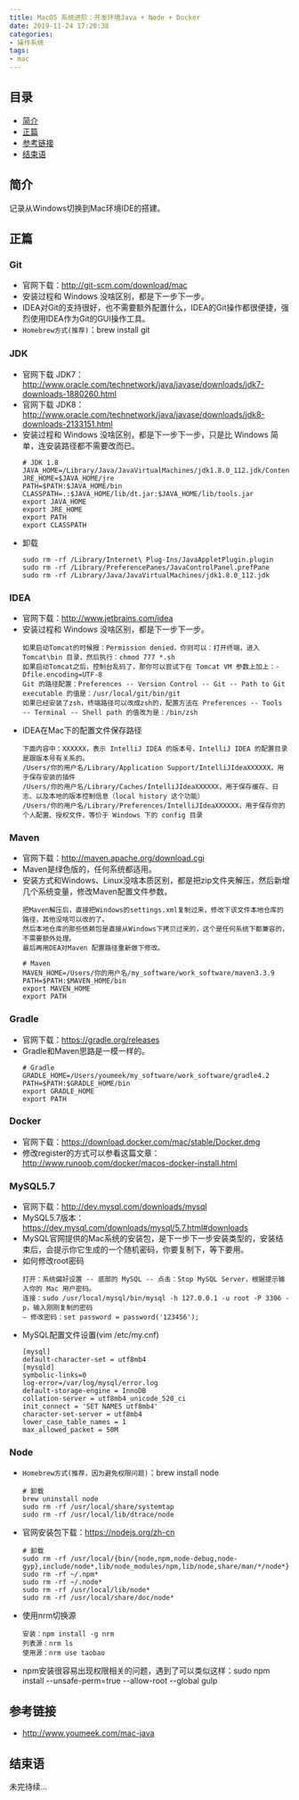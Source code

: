 ```yaml
---
title: MacOS 系统进阶：开发环境Java + Node + Docker
date: 2019-11-24 17:20:38
categories:
- 操作系统
tags:
- mac
---
```


## 目录

- [简介](#简介)
- [正篇](#正篇)
- [参考链接](#参考链接)
- [结束语](#结束语)

## 简介

记录从Windows切换到Mac环境IDE的搭建。

## 正篇

### **Git**

- 官网下载：<http://git-scm.com/download/mac>
- 安装过程和 Windows 没啥区别，都是下一步下一步。
- IDEA对Git的支持很好，也不需要额外配置什么，IDEA的Git操作都很便捷，强烈使用IDEA作为Git的GUI操作工具。
- `Homebrew方式(推荐)`：brew install git

### **JDK**

- 官网下载 JDK7：<http://www.oracle.com/technetwork/java/javase/downloads/jdk7-downloads-1880260.html>
- 官网下载 JDK8：<http://www.oracle.com/technetwork/java/javase/downloads/jdk8-downloads-2133151.html>
- 安装过程和 Windows 没啥区别，都是下一步下一步，只是比 Windows 简单，连安装路径都不需要改而已。
    ```
    # JDK 1.8
    JAVA_HOME=/Library/Java/JavaVirtualMachines/jdk1.8.0_112.jdk/Contents/Home
    JRE_HOME=$JAVA_HOME/jre
    PATH=$PATH:$JAVA_HOME/bin
    CLASSPATH=.:$JAVA_HOME/lib/dt.jar:$JAVA_HOME/lib/tools.jar
    export JAVA_HOME
    export JRE_HOME
    export PATH
    export CLASSPATH
    ```
- 卸载
    ```
    sudo rm -rf /Library/Internet\ Plug-Ins/JavaAppletPlugin.plugin
    sudo rm -rf /Library/PreferencePanes/JavaControlPanel.prefPane
    sudo rm -rf /Library/Java/JavaVirtualMachines/jdk1.8.0_112.jdk
    ```
    
### **IDEA**

- 官网下载：<http://www.jetbrains.com/idea>
- 安装过程和 Windows 没啥区别，都是下一步下一步。
    ```
    如果启动Tomcat的时候报：Permission denied，你则可以：打开终端，进入 Tomcat\bin 目录，然后执行：chmod 777 *.sh
    如果启动Tomcat之后，控制台乱码了，那你可以尝试下在 Tomcat VM 参数上加上：-Dfile.encoding=UTF-8
    Git 的路径配置：Preferences -- Version Control -- Git -- Path to Git executable 的值是：/usr/local/git/bin/git
    如果已经安装了zsh，终端路径可以改成zsh的，配置方法在 Preferences -- Tools -- Terminal -- Shell path 的值改为是：/bin/zsh
    ```
- IDEA在Mac下的配置文件保存路径
    ```
    下面内容中：XXXXXX，表示 IntelliJ IDEA 的版本号，IntelliJ IDEA 的配置目录是跟版本号有关系的。
    /Users/你的用户名/Library/Application Support/IntelliJIdeaXXXXXX，用于保存安装的插件
    /Users/你的用户名/Library/Caches/IntelliJIdeaXXXXXX，用于保存缓存、日志、以及本地的版本控制信息（local history 这个功能）
    /Users/你的用户名/Library/Preferences/IntelliJIdeaXXXXXX，用于保存你的个人配置、授权文件，等价于 Windows 下的 config 目录
    ```

### **Maven**

- 官网下载：<http://maven.apache.org/download.cgi>
- Maven是绿色版的，任何系统都适用。
- 安装方式和Windows、Linux没啥本质区别，都是把zip文件夹解压，然后新增几个系统变量，修改Maven配置文件参数。
    ```
    把Maven解压后，直接把Windows的settings.xml复制过来，修改下该文件本地仓库的路径，其他没啥可以改的了。
    然后本地仓库的那些依赖包是直接从Windows下拷贝过来的，这个是任何系统下都兼容的，不需要额外处理。
    最后再用DEA对Maven 配置路径重新做下修改。
    ```
    ```
    # Maven
    MAVEN_HOME=/Users/你的用户名/my_software/work_software/maven3.3.9
    PATH=$PATH:$MAVEN_HOME/bin
    export MAVEN_HOME
    export PATH
    ```

### **Gradle**

- 官网下载：<https://gradle.org/releases>
- Gradle和Maven思路是一模一样的。
    ```
    # Gradle
    GRADLE_HOME=/Users/youmeek/my_software/work_software/gradle4.2
    PATH=$PATH:$GRADLE_HOME/bin
    export GRADLE_HOME
    export PATH
    ```

### **Docker**

- 官网下载：<https://download.docker.com/mac/stable/Docker.dmg>
- 修改register的方式可以参看这篇文章：<http://www.runoob.com/docker/macos-docker-install.html>

### **MySQL5.7**

- 官网下载：<http://dev.mysql.com/downloads/mysql>
- MySQL5.7版本：<https://dev.mysql.com/downloads/mysql/5.7.html#downloads>
- MySQL官网提供的Mac系统的安装包，是下一步下一步安装类型的，安装结束后，会提示你它生成的一个随机密码，你要复制下，等下要用。
- 如何修改root密码
    ```
    打开：系统偏好设置 -- 底部的 MySQL -- 点击：Stop MySQL Server，根据提示输入你的 Mac 用户密码。
    连接：sudo /usr/local/mysql/bin/mysql -h 127.0.0.1 -u root -P 3306 -p，输入刚刚复制的密码
    – 修改密码：set password = password('123456');
    ```
- MySQL配置文件设置(vim /etc/my.cnf)
    ```
    [mysql]
    default-character-set = utf8mb4
    [mysqld]
    symbolic-links=0
    log-error=/var/log/mysql/error.log
    default-storage-engine = InnoDB
    collation-server = utf8mb4_unicode_520_ci
    init_connect = 'SET NAMES utf8mb4'
    character-set-server = utf8mb4
    lower_case_table_names = 1
    max_allowed_packet = 50M
    ```

### **Node**

- `Homebrew方式(推荐，因为避免权限问题)`：brew install node
    ```
    # 卸载
    brew uninstall node
    sudo rm -rf /usr/local/share/systemtap
    sudo rm -rf /usr/local/lib/dtrace/node
    ```
- 官网安装包下载：<https://nodejs.org/zh-cn>
    ```
    # 卸载
    sudo rm -rf /usr/local/{bin/{node,npm,node-debug,node-gyp},include/node*,lib/node_modules/npm,lib/node,share/man/*/node*}
    sudo rm -rf ~/.npm*
    sudo rm -rf ~/.node*
    sudo rm -rf /usr/local/lib/node*
    sudo rm -rf /usr/local/share/doc/node*
    ```
- 使用nrm切换源
    ```
    安装：npm install -g nrm
    列表源：nrm ls
    使用源：nrm use taobao
    ```
- npm安装很容易出现权限相关的问题，遇到了可以类似这样：sudo npm install --unsafe-perm=true --allow-root --global gulp

## 参考链接

- <http://www.youmeek.com/mac-java>

## 结束语

未完待续...
